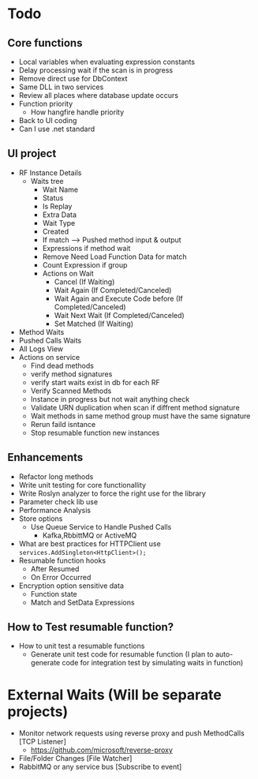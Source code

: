 ﻿# Todo

## Core functions
* Local variables when evaluating expression constants
* Delay processing wait if the scan is in progress
* Remove direct use for DbContext
* Same DLL in two services
* Review all places where database update occurs
* Function priority
	* How hangfire handle priority
* Back to UI coding
* Can I use .net standard


## UI project
* RF Instance Details
	* Waits tree
		* Wait Name
		* Status
		* Is Replay
		* Extra Data
		* Wait Type
		* Created
		* If match --> Pushed method input & output
		* Expressions if method wait
		* Remove Need Load Function Data for match
		* Count Expression if group
		* Actions on Wait 
			* Cancel (If Waiting)
			* Wait Again (If Completed/Canceled)
			* Wait Again and Execute Code before (If Completed/Canceled)
			* Wait Next Wait (If Completed/Canceled)
			* Set Matched (If Waiting)
* Method Waits
* Pushed Calls Waits
* All Logs View
* Actions on service
	* Find dead methods
	* verify method signatures
	* verify start waits exist in db for each RF
	* Verify Scanned Methods 
	* Instance in progress but not wait anything check
	* Validate URN duplication when scan if diffrent method signature
	* Wait methods in same method group must have the same signature
	* Rerun faild isntance
	* Stop resumable function new instances

## Enhancements
* Refactor long methods
* Write unit testing for core functionallity
* Write Roslyn analyzer to force the right use for the library
* Parameter check lib use
* Performance Analysis
* Store options
	* Use Queue Service to Handle Pushed Calls
		* Kafka,RbbittMQ or ActiveMQ
* What are best practices for HTTPClient use `services.AddSingleton<HttpClient>();`
* Resumable function hooks
	* After Resumed
	* On Error Occurred
* Encryption option sensitive data
	* Function state
	* Match and SetData Expressions



## How to Test resumable function?
* How to unit test a resumable functions
	* Generate unit test code for resumable function (I plan to auto-generate code for integration test by simulating waits in function)

# External Waits (Will be separate projects)
* Monitor network requests using reverse proxy and push MethodCalls [TCP Listener]
	* https://github.com/microsoft/reverse-proxy
* File/Folder Changes [File Watcher]
* RabbitMQ or any service bus [Subscribe to event]